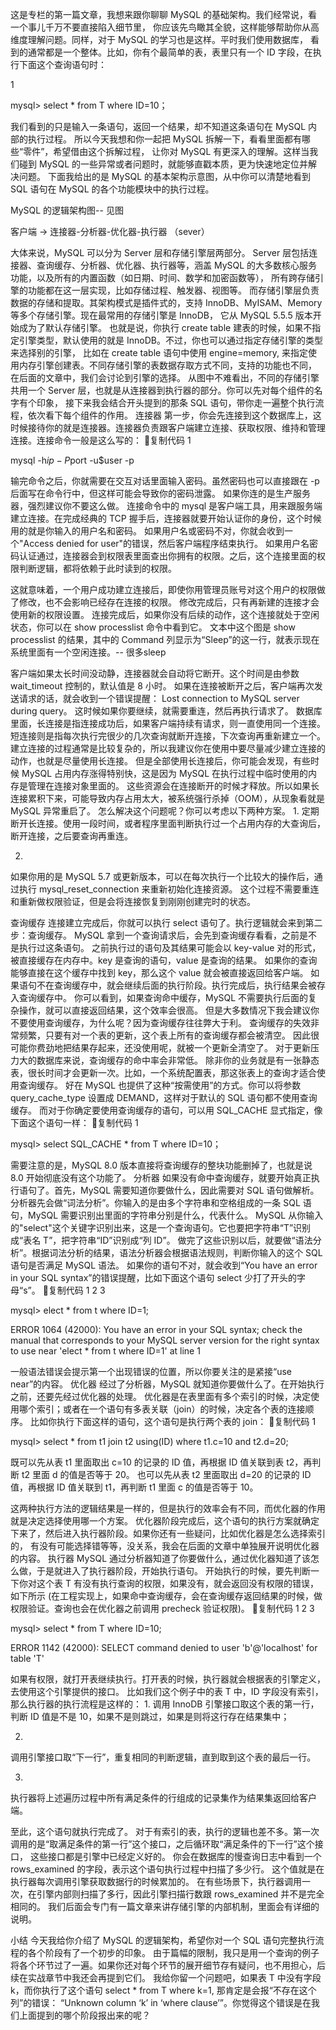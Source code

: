 这是专栏的第一篇文章，我想来跟你聊聊 MySQL 的基础架构。我们经常说，看一个事儿千万不要直接陷入细节里，
你应该先鸟瞰其全貌，这样能够帮助你从高维度理解问题。同样，对于 MySQL 的学习也是这样。平时我们使用数据库，
看到的通常都是一个整体。比如，你有个最简单的表，表里只有一个 ID 字段，在执行下面这个查询语句时：

1

 mysql> select * from T where ID=10；


我们看到的只是输入一条语句，返回一个结果，却不知道这条语句在 MySQL 内部的执行过程。
所以今天我想和你一起把 MySQL 拆解一下，看看里面都有哪些“零件”，希望借由这个拆解过程，
让你对 MySQL 有更深入的理解。这样当我们碰到 MySQL 的一些异常或者问题时，就能够直戳本质，更为快速地定位并解决问题。
下面我给出的是 MySQL 的基本架构示意图，从中你可以清楚地看到 SQL 语句在 MySQL 的各个功能模块中的执行过程。

MySQL 的逻辑架构图-- 见图

客户端  ->  连接器-分析器-优化器-执行器 （sever）

大体来说，MySQL 可以分为 Server 层和存储引擎层两部分。
Server 层包括连接器、查询缓存、分析器、优化器、执行器等，涵盖 MySQL 的大多数核心服务功能，以及所有的内置函数（如日期、时间、数学和加密函数等），
所有跨存储引擎的功能都在这一层实现，比如存储过程、触发器、视图等。
而存储引擎层负责数据的存储和提取。其架构模式是插件式的，支持 InnoDB、MyISAM、Memory 等多个存储引擎。现在最常用的存储引擎是 InnoDB，
它从 MySQL 5.5.5 版本开始成为了默认存储引擎。
也就是说，你执行 create table 建表的时候，如果不指定引擎类型，默认使用的就是 InnoDB。不过，你也可以通过指定存储引擎的类型来选择别的引擎，
比如在 create table 语句中使用 engine=memory, 来指定使用内存引擎创建表。不同存储引擎的表数据存取方式不同，支持的功能也不同，
在后面的文章中，我们会讨论到引擎的选择。
从图中不难看出，不同的存储引擎共用一个 Server 层，也就是从连接器到执行器的部分。你可以先对每个组件的名字有个印象，
接下来我会结合开头提到的那条 SQL 语句，带你走一遍整个执行流程，依次看下每个组件的作用。
连接器
第一步，你会先连接到这个数据库上，这时候接待你的就是连接器。连接器负责跟客户端建立连接、获取权限、维持和管理连接。连接命令一般是这么写的：
复制代码
1


 mysql -h$ip -P$port -u$user -p


输完命令之后，你就需要在交互对话里面输入密码。虽然密码也可以直接跟在 -p 后面写在命令行中，但这样可能会导致你的密码泄露。
如果你连的是生产服务器，强烈建议你不要这么做。
连接命令中的 mysql 是客户端工具，用来跟服务端建立连接。在完成经典的 TCP 握手后，连接器就要开始认证你的身份，这个时候用的就是你输入的用户名和密码。
如果用户名或密码不对，你就会收到一个"Access denied for user"的错误，然后客户端程序结束执行。
如果用户名密码认证通过，连接器会到权限表里面查出你拥有的权限。之后，这个连接里面的权限判断逻辑，都将依赖于此时读到的权限。

这就意味着，一个用户成功建立连接后，即使你用管理员账号对这个用户的权限做了修改，也不会影响已经存在连接的权限。
修改完成后，只有再新建的连接才会使用新的权限设置。
连接完成后，如果你没有后续的动作，这个连接就处于空闲状态，你可以在 show processlist 命令中看到它。
文本中这个图是 show processlist 的结果，其中的 Command 列显示为“Sleep”的这一行，就表示现在系统里面有一个空闲连接。-- 很多sleep

客户端如果太长时间没动静，连接器就会自动将它断开。这个时间是由参数 wait_timeout 控制的，默认值是 8 小时。
如果在连接被断开之后，客户端再次发送请求的话，就会收到一个错误提醒： Lost connection to MySQL server during query。
这时候如果你要继续，就需要重连，然后再执行请求了。
数据库里面，长连接是指连接成功后，如果客户端持续有请求，则一直使用同一个连接。短连接则是指每次执行完很少的几次查询就断开连接，下次查询再重新建立一个。
建立连接的过程通常是比较复杂的，所以我建议你在使用中要尽量减少建立连接的动作，也就是尽量使用长连接。
但是全部使用长连接后，你可能会发现，有些时候 MySQL 占用内存涨得特别快，这是因为 MySQL 在执行过程中临时使用的内存是管理在连接对象里面的。
这些资源会在连接断开的时候才释放。所以如果长连接累积下来，可能导致内存占用太大，被系统强行杀掉（OOM），从现象看就是 MySQL 异常重启了。
怎么解决这个问题呢？你可以考虑以下两种方案。
1.
定期断开长连接。使用一段时间，或者程序里面判断执行过一个占用内存的大查询后，断开连接，之后要查询再重连。

2.
如果你用的是 MySQL 5.7 或更新版本，可以在每次执行一个比较大的操作后，通过执行 mysql_reset_connection 来重新初始化连接资源。
这个过程不需要重连和重新做权限验证，但是会将连接恢复到刚刚创建完时的状态。


查询缓存
连接建立完成后，你就可以执行 select 语句了。执行逻辑就会来到第二步：查询缓存。
MySQL 拿到一个查询请求后，会先到查询缓存看看，之前是不是执行过这条语句。
之前执行过的语句及其结果可能会以 key-value 对的形式，被直接缓存在内存中。key 是查询的语句，value 是查询的结果。
如果你的查询能够直接在这个缓存中找到 key，那么这个 value 就会被直接返回给客户端。
如果语句不在查询缓存中，就会继续后面的执行阶段。执行完成后，执行结果会被存入查询缓存中。
你可以看到，如果查询命中缓存，MySQL 不需要执行后面的复杂操作，就可以直接返回结果，这个效率会很高。
但是大多数情况下我会建议你不要使用查询缓存，为什么呢？因为查询缓存往往弊大于利。
查询缓存的失效非常频繁，只要有对一个表的更新，这个表上所有的查询缓存都会被清空。
因此很可能你费劲地把结果存起来，还没使用呢，就被一个更新全清空了。
对于更新压力大的数据库来说，查询缓存的命中率会非常低。
除非你的业务就是有一张静态表，很长时间才会更新一次。比如，一个系统配置表，那这张表上的查询才适合使用查询缓存。
好在 MySQL 也提供了这种“按需使用”的方式。你可以将参数 query_cache_type 设置成 DEMAND，这样对于默认的 SQL 语句都不使用查询缓存。
而对于你确定要使用查询缓存的语句，可以用 SQL_CACHE 显式指定，像下面这个语句一样：
复制代码
1

 mysql> select SQL_CACHE * from T where ID=10；


需要注意的是，MySQL 8.0 版本直接将查询缓存的整块功能删掉了，也就是说 8.0 开始彻底没有这个功能了。
分析器
如果没有命中查询缓存，就要开始真正执行语句了。首先，MySQL 需要知道你要做什么，因此需要对 SQL 语句做解析。
分析器先会做“词法分析”。你输入的是由多个字符串和空格组成的一条 SQL 语句，MySQL 需要识别出里面的字符串分别是什么，代表什么。
MySQL 从你输入的"select"这个关键字识别出来，这是一个查询语句。它也要把字符串“T”识别成“表名 T”，把字符串“ID”识别成“列 ID”。
做完了这些识别以后，就要做“语法分析”。根据词法分析的结果，语法分析器会根据语法规则，判断你输入的这个 SQL 语句是否满足 MySQL 语法。
如果你的语句不对，就会收到“You have an error in your SQL syntax”的错误提醒，比如下面这个语句 select 少打了开头的字母“s”。
复制代码
1
2
3



 mysql> elect * from t where ID=1;

ERROR 1064 (42000): You have an error in your SQL syntax;
 check the manual that corresponds to your MySQL server version for the right syntax to use near
  'elect * from t where ID=1' at line 1



一般语法错误会提示第一个出现错误的位置，所以你要关注的是紧接“use near”的内容。
优化器
经过了分析器，MySQL 就知道你要做什么了。在开始执行之前，还要先经过优化器的处理。
优化器是在表里面有多个索引的时候，决定使用哪个索引；或者在一个语句有多表关联（join）的时候，决定各个表的连接顺序。
比如你执行下面这样的语句，这个语句是执行两个表的 join：
复制代码
1



 mysql> select * from t1 join t2 using(ID)  where t1.c=10 and t2.d=20;


既可以先从表 t1 里面取出 c=10 的记录的 ID 值，再根据 ID 值关联到表 t2，再判断 t2 里面 d 的值是否等于 20。
也可以先从表 t2 里面取出 d=20 的记录的 ID 值，再根据 ID 值关联到 t1，再判断 t1 里面 c 的值是否等于 10。

这两种执行方法的逻辑结果是一样的，但是执行的效率会有不同，而优化器的作用就是决定选择使用哪一个方案。
优化器阶段完成后，这个语句的执行方案就确定下来了，然后进入执行器阶段。如果你还有一些疑问，比如优化器是怎么选择索引的，
有没有可能选择错等等，没关系，我会在后面的文章中单独展开说明优化器的内容。
执行器
MySQL 通过分析器知道了你要做什么，通过优化器知道了该怎么做，于是就进入了执行器阶段，开始执行语句。
开始执行的时候，要先判断一下你对这个表 T 有没有执行查询的权限，如果没有，就会返回没有权限的错误，
如下所示 (在工程实现上，如果命中查询缓存，会在查询缓存返回结果的时候，做权限验证。查询也会在优化器之前调用 precheck 验证权限)。
复制代码
1
2
3



 mysql> select * from T where ID=10;

ERROR 1142 (42000): SELECT command denied to user 'b'@'localhost' for table 'T'



如果有权限，就打开表继续执行。打开表的时候，执行器就会根据表的引擎定义，去使用这个引擎提供的接口。
比如我们这个例子中的表 T 中，ID 字段没有索引，那么执行器的执行流程是这样的：
1.
调用 InnoDB 引擎接口取这个表的第一行，判断 ID 值是不是 10，如果不是则跳过，如果是则将这行存在结果集中；

2.
调用引擎接口取“下一行”，重复相同的判断逻辑，直到取到这个表的最后一行。

3.
执行器将上述遍历过程中所有满足条件的行组成的记录集作为结果集返回给客户端。


至此，这个语句就执行完成了。
对于有索引的表，执行的逻辑也差不多。第一次调用的是“取满足条件的第一行”这个接口，之后循环取“满足条件的下一行”这个接口，
这些接口都是引擎中已经定义好的。
你会在数据库的慢查询日志中看到一个 rows_examined 的字段，表示这个语句执行过程中扫描了多少行。
这个值就是在执行器每次调用引擎获取数据行的时候累加的。
在有些场景下，执行器调用一次，在引擎内部则扫描了多行，因此引擎扫描行数跟 rows_examined 并不是完全相同的。
我们后面会专门有一篇文章来讲存储引擎的内部机制，里面会有详细的说明。

小结
今天我给你介绍了 MySQL 的逻辑架构，希望你对一个 SQL 语句完整执行流程的各个阶段有了一个初步的印象。
由于篇幅的限制，我只是用一个查询的例子将各个环节过了一遍。如果你还对每个环节的展开细节存有疑问，也不用担心，后续在实战章节中我还会再提到它们。
我给你留一个问题吧，如果表 T 中没有字段 k，而你执行了这个语句 select * from T where k=1, 那肯定是会报“不存在这个列”的错误：
 “Unknown column ‘k’ in ‘where clause’”。你觉得这个错误是在我们上面提到的哪个阶段报出来的呢？